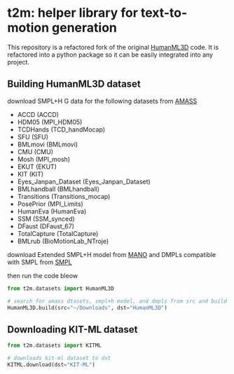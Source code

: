 # t2m: helper library for text-to-motion generation

This repository is a refactored fork of the original [HumanML3D](https://github.com/EricGuo5513/HumanML3D.git) code. It is refactored into a python package so it can be easily integrated into any project.

## Building HumanML3D dataset

download SMPL+H G data for the following datasets from [AMASS](https://amass.is.tue.mpg.de/download.php)

* ACCD (ACCD)
* HDM05 (MPI_HDM05)
* TCDHands (TCD_handMocap)
* SFU (SFU)
* BMLmovi (BMLmovi)
* CMU (CMU)
* Mosh (MPI_mosh)
* EKUT (EKUT)
* KIT  (KIT)
* Eyes_Janpan_Dataset (Eyes_Janpan_Dataset)
* BMLhandball (BMLhandball)
* Transitions (Transitions_mocap)
* PosePrior (MPI_Limits)
* HumanEva (HumanEva)
* SSM (SSM_synced)
* DFaust (DFaust_67)
* TotalCapture (TotalCapture)
* BMLrub (BioMotionLab_NTroje)


download Extended SMPL+H model from [MANO](https://mano.is.tue.mpg.de/login.php) and DMPLs compatible with SMPL from [SMPL](https://smpl.is.tue.mpg.de/download.php)

then run the code bleow
```python
from t2m.datasets import HumanML3D

# search for amass dtasets, smpl+h model, and dmpls from src and build dataset at dst
HumanML3D.build(src="~/Downloads", dst="HumanML3D")
```

## Downloading KIT-ML dataset

```python
from t2m.datasets import KITML

# downloads kit-ml dataset to dst
KITML.download(dst="KIT-ML")
```
